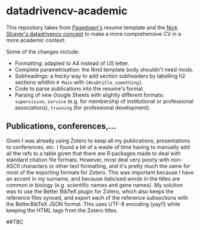 # datadrivencv-academic

This repository takes from [Pagedown's](https://github.com/rstudio/pagedown) resume template and the [Nick Strayer's datadrivencv concept](https://github.com/nstrayer/datadrivencv) to make a more comprehensive CV in a more academic context.

Some of the changes include:
- Formatting: adapted to A4 instead of US letter.
- Complete parametrisation: the Rmd template body shouldn't need mods.
- Subheadings: a _hacky_ way to add section subheaders by labelling h2 sections whithin `# Main` with `{#subtitle_something}`.
- Code to parse publications into the resume's format.
- Parsing of new Google Sheets with slightly different formats: `supervision`, `service` (e.g. for membership of institutional or professional associations), `training` (for professional development).


## Publications, conferences,...

Given I was already using Zotero to keep all my publications, presentations to conferences, etc. I found a bit of a waste of time having to manually add all the refs to a table given that there are R packages made to deal with standard citation file formats. However, most deal very poorly with non-ASCII characters or other text formatting, and it's pretty much the same for most of the exporting formats for Zotero. This was important because I have an accent in my surname, and because italicised words in the titles are common in biology (e.g. scientific names and gene names). My solution was to use the Better BibTeX plugin for Zotero, which also keeps the reference files synced, and export each of the reference subsections with the BetterBibTeX JSON format. This uses UTF-8 encoding (yay!!) while keeping the HTML tags from the Zotero titles.

##TBC